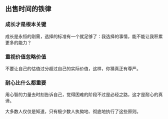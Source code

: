 ## 出售时间的铁律

### 成长才是根本关键

成长是永恒的刚需，选择的标准有一个就足够了：我选择的事情，能不能让我积累更多的能力？

### 重视价值忽略价值

不要让自己的估值过分超过自己的实际价值，这样，你猜真正有尊严。

### 耐心比什么都重要

用心智的力量去时刻告诉自己，觉得困难的阶段不过是必经之路，这才是耐心的真谛。

大多数人仅仅是知道，只有极少数人执拗地、彻底地执行了这些原则。
